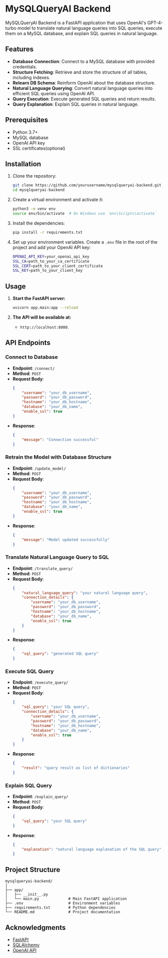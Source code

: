 
# MySQLQueryAI Backend

MySQLQueryAI Backend is a FastAPI application that uses OpenAI's GPT-4-turbo model to translate natural language queries into SQL queries, execute them on a MySQL database, and explain SQL queries in natural language.

## Features

- **Database Connection**: Connect to a MySQL database with provided credentials.
- **Structure Fetching**: Retrieve and store the structure of all tables, including indexes.
- **Relearn DB Schema**: Reinform OpenAI about the database structure.
- **Natural Language Querying**: Convert natural language queries into efficient SQL queries using OpenAI API.
- **Query Execution**: Execute generated SQL queries and return results.
- **Query Explanation**: Explain SQL queries in natural language.

## Prerequisites

- Python 3.7+
- MySQL database
- OpenAI API key
- SSL certificates(optional)

## Installation

1. Clone the repository:
    ```sh
    git clone https://github.com/yourusername/mysqlqueryai-backend.git
    cd mysqlqueryai-backend
    ```

2. Create a virtual environment and activate it:
    ```sh
    python3 -m venv env
    source env/bin/activate  # On Windows use `env\Scripts\activate`
    ```

3. Install the dependencies:
    ```sh
    pip install -r requirements.txt
    ```

4. Set up your environment variables. Create a `.env` file in the root of the project and add your OpenAI API key:
    ```sh
    OPENAI_API_KEY=your_openai_api_key
    SSL_CA=path_to_your_ca_certificate
    SSL_CERT=path_to_your_client_certificate
    SSL_KEY=path_to_your_client_key
    ```

## Usage

1. **Start the FastAPI server:**
    ```sh
    uvicorn app.main:app --reload
    ```

2. **The API will be available at:**
   - `http://localhost:8000`.

## API Endpoints

### Connect to Database

- **Endpoint**: `/connect/`
- **Method**: `POST`
- **Request Body**:
    ```json
    {
        "username": "your_db_username",
        "password": "your_db_password",
        "hostname": "your_db_hostname",
        "database": "your_db_name",
        "enable_ssl": true
    }
    ```
- **Response**:
    ```json
    {
        "message": "Connection successful"
    }
    ```

### Retrain the Model with Database Structure

- **Endpoint**: `/update_model/`
- **Method**: `POST`
- **Request Body**:
    ```json
    {
        "username": "your_db_username",
        "password": "your_db_password",
        "hostname": "your_db_hostname",
        "database": "your_db_name",
        "enable_ssl": true
    }
    ```
- **Response**:
    ```json
    {
        "message": "Model updated successfully"
    }
    ```

### Translate Natural Language Query to SQL

- **Endpoint**: `/translate_query/`
- **Method**: `POST`
- **Request Body**:
    ```json
    {
        "natural_language_query": "your natural language query",
        "connection_details": {
            "username": "your_db_username",
            "password": "your_db_password",
            "hostname": "your_db_hostname",
            "database": "your_db_name",
            "enable_ssl": true
        }
    }
    ```
- **Response**:
    ```json
    {
        "sql_query": "generated SQL query"
    }
    ```

### Execute SQL Query

- **Endpoint**: `/execute_query/`
- **Method**: `POST`
- **Request Body**:
    ```json
    {
        "sql_query": "your SQL query",
        "connection_details": {
            "username": "your_db_username",
            "password": "your_db_password",
            "hostname": "your_db_hostname",
            "database": "your_db_name",
            "enable_ssl": true
        }
    }
    ```
- **Response**:
    ```json
    {
        "result": "query result as list of dictionaries"
    }
    ```

### Explain SQL Query

- **Endpoint**: `/explain_query/`
- **Method**: `POST`
- **Request Body**:
    ```json
    {
        "sql_query": "your SQL query"
    }
    ```
- **Response**:
    ```json
    {
        "explanation": "natural language explanation of the SQL query"
    }
    ```

## Project Structure

```
mysqlqueryai-backend/
│
├── app/
│   ├── __init__.py
│   └── main.py             # Main FastAPI application
├── .env                    # Environment variables
├── requirements.txt        # Python dependencies
└── README.md               # Project documentation
```

## Acknowledgments

- [FastAPI](https://fastapi.tiangolo.com/)
- [SQLAlchemy](https://www.sqlalchemy.org/)
- [OpenAI API](https://beta.openai.com/docs/)
